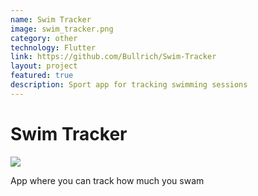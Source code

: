 ```yaml
---
name: Swim Tracker
image: swim_tracker.png
category: other
technology: Flutter
link: https://github.com/Bullrich/Swim-Tracker
layout: project
featured: true
description: Sport app for tracking swimming sessions
---
```

# Swim Tracker

<img src="../../img/portfolio/swim_tracker.png"/>

App where you can track how much you swam